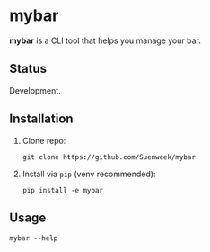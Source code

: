 # mybar

**mybar** is a CLI tool that helps you manage your bar.


## Status

Development.


## Installation

1. Clone repo:

    `git clone https://github.com/Suenweek/mybar`

2. Install via `pip` (venv recommended):

    `pip install -e mybar`


## Usage

`mybar --help`
